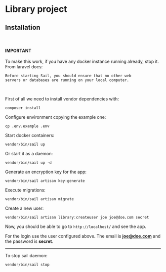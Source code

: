 # Library project

## Installation
<br>

#### IMPORTANT

To make this work, if you have any docker instance running already, stop it.<br>
From laravel docs: <br>

<code>Before starting Sail, you should ensure that no other web servers or databases are running on your local computer.</code>

<br>

First of all we need to install vendor dependencies with:
    
    composer install

Configure environment copying the example one:

    cp .env.example .env

Start docker containers:

    vendor/bin/sail up

Or start it as a daemon:

    vendor/bin/sail up -d

Generate an encryption key for the app:

    vendor/bin/sail artisan key:generate

Execute migrations:

    vendor/bin/sail artisan migrate

Create a new user:

    vendor/bin/sail artisan library:createuser joe joe@doe.com secret

Now, you should be able to go to <code>http://localhost/</code> and see the app.

For the login use the user configured above. The email is **joe@doe.com** and the password is **secret**.

<hr>

To stop sail daemon:

    vendor/bin/sail stop